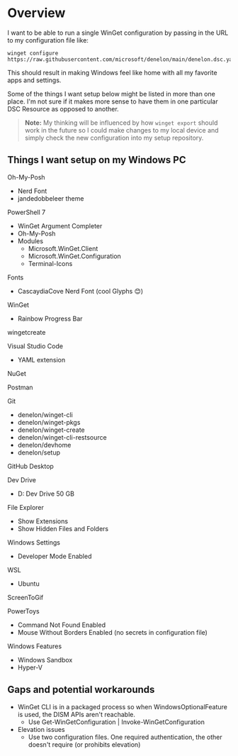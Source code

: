 # Overview

I want to be able to run a single WinGet configuration by passing in the URL to my configuration file like:

```
winget configure https://raw.githubusercontent.com/microsoft/denelon/main/denelon.dsc.yaml
```

This should result in making Windows feel like home with all my favorite apps and settings.

Some of the things I want setup below might be listed in more than one place. I'm not sure if it makes more sense to have them in one particular DSC Resource as opposed to another.

>**Note:** My thinking will be influenced by how `winget export` should work in the future so I could make changes to my local device and simply check the new configuration into my setup repository.

## Things I want setup on my Windows PC

Oh-My-Posh
- Nerd Font
- jandedobbeleer theme

PowerShell 7
- WinGet Argument Completer
- Oh-My-Posh
- Modules
  - Microsoft.WinGet.Client
  - Microsoft.WinGet.Configuration
  - Terminal-Icons

Fonts
- CascaydiaCove Nerd Font (cool Glyphs 😊)

WinGet
- Rainbow Progress Bar

wingetcreate

Visual Studio Code
- YAML extension

NuGet

Postman

Git
- denelon/winget-cli
- denelon/winget-pkgs
- denelon/winget-create
- denelon/winget-cli-restsource
- denelon/devhome
- denelon/setup

GitHub Desktop

Dev Drive
- D: Dev Drive 50 GB

File Explorer
- Show Extensions
- Show Hidden Files and Folders

Windows Settings
- Developer Mode Enabled

WSL
- Ubuntu

ScreenToGif

PowerToys
- Command Not Found Enabled
- Mouse Without Borders Enabled (no secrets in configuration file)

Windows Features
- Windows Sandbox
- Hyper-V

## Gaps and potential workarounds
* WinGet CLI is in a packaged process so when WindowsOptionalFeature is used, the DISM APIs aren't reachable.
  * Use Get-WinGetConfiguration | Invoke-WinGetConfiguration
* Elevation issues
  * Use two configuration files. One required authentication, the other doesn't require (or prohibits elevation)

